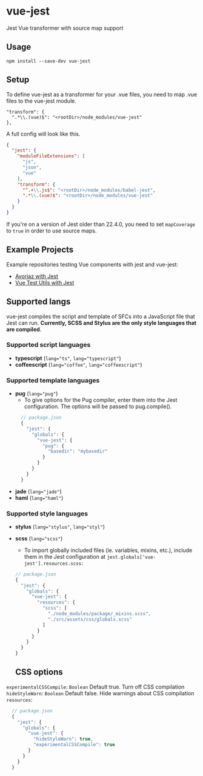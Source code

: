 # vue-jest

Jest Vue transformer with source map support

## Usage

```
npm install --save-dev vue-jest
```

## Setup

To define vue-jest as a transformer for your .vue files, you need to map .vue files to the vue-jest module.

```
"transform": {
  ".*\\.(vue)$": "<rootDir>/node_modules/vue-jest"
},
```

A full config will look like this.

```json
{
  "jest": {
    "moduleFileExtensions": [
      "js",
      "json",
      "vue"
    ],
    "transform": {
      "^.+\\.js$": "<rootDir>/node_modules/babel-jest",
      ".*\\.(vue)$": "<rootDir>/node_modules/vue-jest"
    }
  }
}
```

If you're on a version of Jest older than 22.4.0, you need to set `mapCoverage` to `true` in order to use source maps.

## Example Projects

Example repositories testing Vue components with jest and vue-jest:

- [Avoriaz with Jest](https://github.com/eddyerburgh/avoriaz-jest-example)
- [Vue Test Utils with Jest](https://github.com/eddyerburgh/vue-test-utils-jest-example)

## Supported langs

vue-jest compiles the script and template of SFCs into a JavaScript file that Jest can run. **Currently, SCSS and Stylus are the only style languages that are compiled**.

### Supported script languages

- **typescript** (`lang="ts"`, `lang="typescript"`)
- **coffeescript** (`lang="coffee"`, `lang="coffeescript"`)

### Supported template languages

- **pug** (`lang="pug"`)
  - To give options for the Pug compiler, enter them into the Jest configuration.
  The options will be passed to pug.compile().
  ```js
    // package.json
    {
      "jest": {
        "globals": {
          "vue-jest": {
            "pug": {
              "basedir": "mybasedir"
            }
          }
        }
      }
    }
  ``` 
- **jade** (`lang="jade"`)
- **haml** (`lang="haml"`)

### Supported style languages

- **stylus** (`lang="stylus"`, `lang="styl"`)
- **scss** (`lang="scss"`)
  - To import globally included files (ie. variables, mixins, etc.), include them in the Jest configuration at `jest.globals['vue-jest'].resources.scss`:
  ```js
  // package.json
  {
    "jest": {
      "globals": {
        "vue-jest": {
          "resources": {
            "scss": [
              "./node_modules/package/_mixins.scss",
              "./src/assets/css/globals.scss"
            ]
          }
        }
      }
    }
  }
  ```

  ## CSS options

`experimentalCSSCompile`: `Boolean` Default true. Turn off CSS compilation
`hideStyleWarn`: `Boolean` Default false. Hide warnings about CSS compilation
`resources`:

```js
  // package.json
  {
    "jest": {
      "globals": {
        "vue-jest": {
          "hideStyleWarn": true,
          "experimentalCSSCompile": true
        }
      }
    }
  }
  ```

